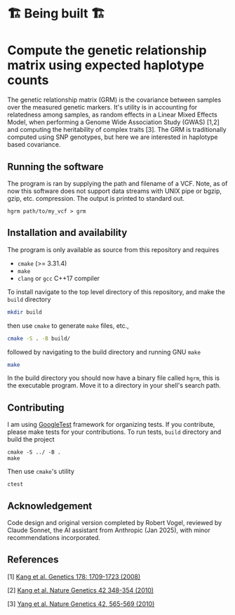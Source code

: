 # 🏗️ Being built 🏗️

# Compute the genetic relationship matrix using expected haplotype counts



The genetic relationship matrix (GRM) is the covariance between samples over
the measured genetic markers.  It's utility is in accounting for 
relatedness among samples, as random effects in a Linear Mixed Effects
Model, when performing a Genome Wide Association Study (GWAS) [1,2] and computing
the heritability of complex traits [3].  The GRM is traditionally computed using
SNP genotypes, but here we are interested in haplotype based covariance.


## Running the software

The program is ran by supplying the path and filename of a VCF.  Note, as 
of now this software does not support data streams with UNIX pipe or
bgzip, gzip, etc. compression.  The output is printed to standard out.

```
hgrm path/to/my_vcf > grm
```


## Installation and availability

The program is only available as source from this repository and requires

* `cmake` (>= 3.31.4)
* `make` 
* `clang` or `gcc` C++17 compiler

To install navigate to the top level directory of this repository,
and make the `build` directory
```bash
mkdir build
```
then use `cmake` to generate `make` files, etc.,
```bash
cmake -S . -B build/
```
followed by navigating to the build directory and running GNU `make`
```bash
make
```
In the build directory you should now have a binary file called `hgrm`,
this is the executable program.  Move it to a directory in your
shell's search path.


## Contributing

I am using [GoogleTest](https://google.github.io/googletest/) framework
for organizing tests.  If you contribute, please make tests for your
contributions.  To run tests, `build` directory and build the project
```
cmake -S ../ -B .
make
```
Then use `cmake`'s utility
```
ctest
```

## Acknowledgement

Code design and original version completed by Robert Vogel,
reviewed by Claude Sonnet, the AI assistant from Anthropic
(Jan 2025), with minor recommendations incorporated.

## References

[1] [Kang et al. Genetics 178: 1709-1723 (2008)](https://academic.oup.com/genetics/article/178/3/1709/6061473)

[2] [Kang et al. Nature Genetics 42 348-354 (2010)](https://www.nature.com/articles/ng.548)

[3] [Yang et al. Nature Genetics 42, 565-569 (2010)](https://www.nature.com/articles/ng.608)

